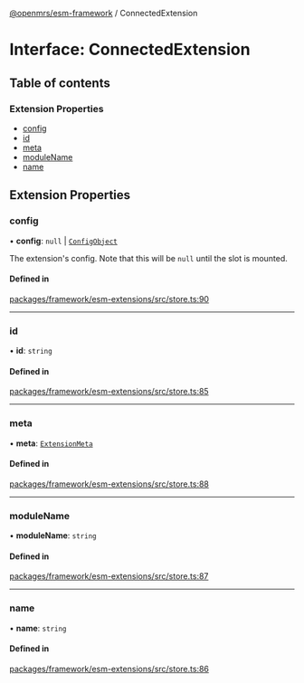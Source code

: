 [@openmrs/esm-framework](../API.md) / ConnectedExtension

# Interface: ConnectedExtension

## Table of contents

### Extension Properties

- [config](ConnectedExtension.md#config)
- [id](ConnectedExtension.md#id)
- [meta](ConnectedExtension.md#meta)
- [moduleName](ConnectedExtension.md#modulename)
- [name](ConnectedExtension.md#name)

## Extension Properties

### config

• **config**: ``null`` \| [`ConfigObject`](ConfigObject.md)

The extension's config. Note that this will be `null` until the slot is mounted.

#### Defined in

[packages/framework/esm-extensions/src/store.ts:90](https://github.com/kirwea/openmrs-esm-core/blob/main/packages/framework/esm-extensions/src/store.ts#L90)

___

### id

• **id**: `string`

#### Defined in

[packages/framework/esm-extensions/src/store.ts:85](https://github.com/kirwea/openmrs-esm-core/blob/main/packages/framework/esm-extensions/src/store.ts#L85)

___

### meta

• **meta**: [`ExtensionMeta`](ExtensionMeta.md)

#### Defined in

[packages/framework/esm-extensions/src/store.ts:88](https://github.com/kirwea/openmrs-esm-core/blob/main/packages/framework/esm-extensions/src/store.ts#L88)

___

### moduleName

• **moduleName**: `string`

#### Defined in

[packages/framework/esm-extensions/src/store.ts:87](https://github.com/kirwea/openmrs-esm-core/blob/main/packages/framework/esm-extensions/src/store.ts#L87)

___

### name

• **name**: `string`

#### Defined in

[packages/framework/esm-extensions/src/store.ts:86](https://github.com/kirwea/openmrs-esm-core/blob/main/packages/framework/esm-extensions/src/store.ts#L86)
